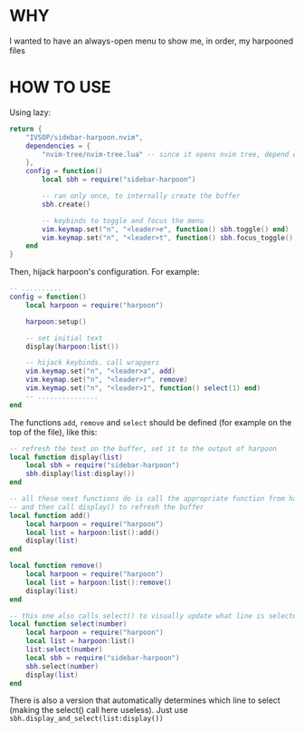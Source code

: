# WHY

I wanted to have an always-open menu to show me, in order, my harpooned files


# HOW TO USE

Using lazy:
```lua
return {
    "IVSOP/sidebar-harpoon.nvim",
    dependencies = {
        "nvim-tree/nvim-tree.lua" -- since it opens nvim tree, depend on it
    },
    config = function()
        local sbh = require("sidebar-harpoon")

        -- ran only once, to internally create the buffer
        sbh.create()

        -- keybinds to toggle and focus the menu
        vim.keymap.set("n", "<leader>e", function() sbh.toggle() end)
        vim.keymap.set("n", "<leader>t", function() sbh.focus_toggle() end)
    end
}
```

Then, hijack harpoon's configuration. For example:

```lua
-- ..........
config = function()
    local harpoon = require("harpoon")

    harpoon:setup()

    -- set initial text
    display(harpoon:list())

    -- hijack keybinds. call wrappers
    vim.keymap.set("n", "<leader>a", add)
    vim.keymap.set("n", "<leader>r", remove)
    vim.keymap.set("n", "<leader>1", function() select(1) end)
    -- ...............
end
```

The functions `add`, `remove` and `select` should be defined (for example on the top of the file), like this:

```lua
-- refresh the text on the buffer, set it to the output of harpoon
local function display(list)
    local sbh = require("sidebar-harpoon")
    sbh.display(list:display())
end

-- all these next functions do is call the appropriate function from harpoon,
-- and then call display() to refresh the buffer
local function add()
    local harpoon = require("harpoon")
    local list = harpoon:list():add()
    display(list)
end

local function remove()
    local harpoon = require("harpoon")
    local list = harpoon:list():remove()
    display(list)
end

-- this one also calls select() to visually update what line is selected
local function select(number)
    local harpoon = require("harpoon")
    local list = harpoon:list()
    list:select(number)
    local sbh = require("sidebar-harpoon")
    sbh.select(number)
    display(list)
end
```

There is also a version that automatically determines which line to select (making the select() call here useless). Just use `sbh.display_and_select(list:display())`


